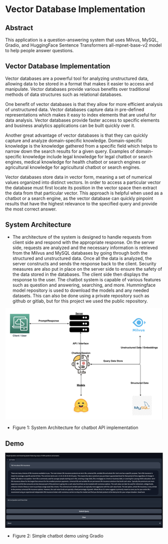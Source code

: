 # Vector Database Implementation

## Abstract 
This application is a question-answering system that uses Milvus, MySQL, Gradio, and HuggingFace Sentence 
Transformers all-mpnet-base-v2 model to help people answer questions. 

## Vector Database Implementation

Vector databases are a powerful tool for analyzing unstructured data, allowing data to be stored in a format 
that makes it easier to access and manipulate. Vector databases provide various benefits over traditional 
methods of data structures such as relational databases. 

One benefit of vector databases is that they allow for more efficient analysis of unstructured data. Vector 
databases capture data in pre-defined representations which makes it easy to index elements that are useful 
for data analysis. Vector databases provide faster access to specific elements and business analytics 
applications can be built quickly over it. 

Another great advantage of vector databases is that they can quickly capture and analyze domain-specific 
knowledge. Domain-specific knowledge is the knowledge gathered from a specific field which helps to narrow 
down the search results for a given query.  Examples of domain-specific knowledge include legal knowledge 
for legal chatbot or search engines, medical knowledge for health chatbot or search engines or agricultural 
knowledge for agricultural chatbot or search engines.

Vector databases store data in vector form, meaning a set of numerical values organized into distinct 
vectors. In order to access a particular vector the database must first locate its position in the vector 
space then extract the data from that particular vector. This approach is helpful when used as a chatbot 
or a search engine, as the vector database can quickly pinpoint results that have the highest relevance 
to the specified query and provide the most correct answer.

## System Architecture

- The architecture of the system is designed to handle requests from client side and respond with the appropriate 
response. On the server side, requests are analyzed and the necessary information is retrieved from the 
Milvus and MySQL databases by going through both the structured and unstructured data. Once all the data 
is analyzed, the server constructs and sends the response back to the client. Security measures are also 
put in place on the server side to ensure the safety of the data stored in the databases. The client side 
then displays the response to the user. The chatbot system is capable of various features such as question 
and answering, searching, and more. Hummingface model repository is used to download the models and any needed datasets. 
This can also be done using a private repository such as github or gitlab, but for this project we used 
the public repository.


![system architecture](./api-docs/images/high_level_arch.png)
- Figure 1: System Architecture for chatbot API implementation


## Demo 

![Demo_v1](./api-docs/images/chatbot_v1.png)
- Figure 2: Simple chatbot demo using Gradio

